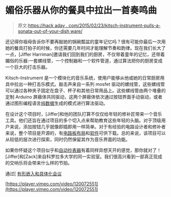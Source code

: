 # 媚俗乐器从你的餐具中拉出一首奏鸣曲

> 原文:[https://hack aday . com/2015/02/23/kitsch-instrument-pulls-a-sonata-out-of-your-dish ware/](https://hackaday.com/2015/02/23/kitsch-instrument-pulls-a-sonata-out-of-your-dishware/)

还记得你祖母告诉你不要再敲她的锅碗瓢盆的童年记忆吗？很有可能你最后一次用她的餐具打拍子的时候，你还需要几年时间才能理解节奏和韵律。现在我们长大了一点，[Jiffer Harriman]邀请我们回到我们的厨房，不仅带着童年的记忆，还带着媚俗的乐器:一套螺线管，一个控制器和一个软件管道，通过算法把你的厨房变成一个巨大的打击乐器。

Kitsch-Instrument 是一个模块化的音乐系统，使用户能够从他或她的日常厨房用具中拉出一种打击乐模式。敲击声来自一系列 mosfet 驱动的螺线管，这些螺线管可以通过各种夹子固定在盘子、杯子和其他日常用品上。这些螺线管由两个堆叠的定制 Arduino 屏蔽体共同驱动，这两个屏蔽体依次通过按钮界面手动驱动，或者通过图形编程语言[纯数据](http://puredata.info/)生成的模式进行算法驱动。

在设计这个项目时，[Jiffer]和他的团队打算不仅仅给年轻的修补匠带来一个音乐工具。他们还旨在通过项目的多个切入点来帮助教育这些年轻的头脑。对于顶级用户来说，添加按钮几乎就像即插即用一样简单。对于有经验的电路设计者和修补者来说，整个项目是开源的，有[电路板布局](https://github.com/Jiffer/solenoid-shield-x4)和[软件](https://github.com/Jiffer/kitsch-instrument)可供下载。总的来说，该项目可以从较低的层次进行探索，同时仍然保留其作为音乐界面的功能。

如果你怀疑这个项目似乎和[自动抄表器](http://hackaday.com/2015/02/14/auto-meter-reader-feeder-keeps-meter-maids-at-bay/)有着同样异想天开的感觉，那你就对了！[Jiffer]和[Zack]来自科罗拉多大学的同一实验室。我们很高兴看到一部真正现成的交响乐将会带来什么样的节拍。

通过[ [有形嵌入和具体化会议](http://hackaday.com/2015/01/24/audience-pong-and-rc-trash-bins-an-intro-to-tei/)

[https://player.vimeo.com/video/120072551](https://player.vimeo.com/video/120072551)